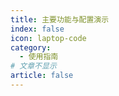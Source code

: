 ```yaml
---
title: 主要功能与配置演示
index: false
icon: laptop-code
category:
  - 使用指南
# 文章不显示
article: false
---
```


<Catalog />

